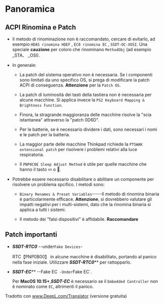 # Panoramica

## ACPI Rinomina e Patch

- Il metodo di rinominazione non è raccomandato, cercare di evitarlo, ad esempio `HDAS rinomina HDEF` , `EC0 rinomina EC` , `SSDT-OC-XOSI`. Una speciale **cauzione** per coloro che rinominano `MethodObj` (ad esempio _STA、 _OSI).
- In generale:
  - La patch del sistema operativo non è necessaria. Se i componenti sono limitati da uno specifico OS, si prega di modificare la patch ACPI di conseguenza. **Attenzione** per la `Patch OS`.

  - La patch di luminosità dei tasti della tastiera non è necessaria per alcune macchine. Si applica invece la `PS2 Keyboard Mapping & Brightness Function`.

  - Finora, la stragrande maggioranza delle macchine risolve la "scia istantanea" attraverso la "patch 0D6D".

  - Per le batterie, se è necessario dividere i dati, sono necessari i nomi e le patch per la batteria.
  
  - La maggior parte delle macchine Thinkpad richiede la `PTSWAK extensional patch` per risolvere i problemi relativi alla luce respiratoria.
  
  - Il `PNP0C0E Sleep Adjust Method` è utile per quelle macchine che hanno il tasto 💤 o 🌙. 
  

- Potrebbe essere necessario disabilitare o abilitare un componente per risolvere un problema spcifico. I metodi sono:
  - `Binary Renames & Preset Variables`-----Il metodo di rinomina binaria è particolarmente efficace. **Attenzione**, si dovrebbero valutare gli impatti negativi per i multi-sistemi, dato che la rinomina binaria si applica a tutti i sistemi.
  
  - Il metodo dei "falsi dispositivi" è affidabile. **Raccomandare** 

## Patch importanti

- ***SSDT-RTC0*** --under`Fake Devices`-

  RTC【PNP0B00】 in alcune macchine è disabilitato, portando al panico nella fase iniziale. Utilizzare ***SSDT-RTC0***** per rattopparlo.

- ***SSDT-EC***** --Fake EC` -Under`Fake EC`.

  Per **MacOS 10.15+**,***SSDT-EC*** è necessario se il `Embedded Controller` non è nominato come `EC`, altrimenti il panico.

Tradotto con www.DeepL.com/Translator (versione gratuita)
